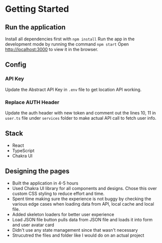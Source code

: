 # Getting Started

## Run the application
Install all dependencies first with `npm install`
Run the app in the development mode by running the command `npm start`
Open [http://localhost:3000](http://localhost:3000) to view it in the browser.

## Config
### API Key
Update the Abstract API Key in `.env` file to get location API working.

### Replace AUTH Header
Update the auth header with new token and comment out the lines 10, 11 in `user.ts` file under `services` folder to make actual API call to fetch user info.

## Stack
- React
- TypeScript
- Chakra UI

## Designing the pages
- Built the application in 4-5 hours
- Used Chakra UI library for all components and designs. Chose this over custom CSS styling to reduce effort and time.
- Spent time making sure the experience is not buggy by checking the various edge cases when loading data from API, local cache and local file.
- Added skeleton loaders for better user experience
- Load JSON file button pulls data from JSON file and loads it into form and user avatar card
- Didn't use any state management since that wasn't necessary
- Strucutred the files and folder like I would do on an actual project 






